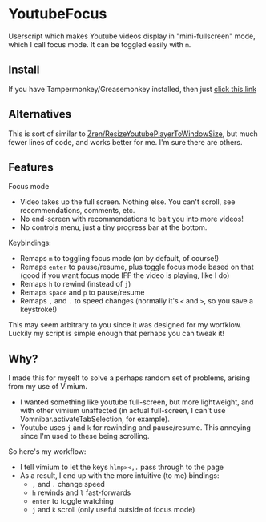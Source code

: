 # YoutubeFocus

Userscript which makes Youtube videos display in "mini-fullscreen" mode, which I call focus mode.
It can be toggled easily with `m`.

## Install

If you have Tampermonkey/Greasemonkey installed, then just [click this link](https://github.com/WuTheFWasThat/YoutubeFocus/raw/master/youtube-focus.user.js)

## Alternatives

This is sort of similar to [Zren/ResizeYoutubePlayerToWindowSize](https://github.com/Zren/ResizeYoutubePlayerToWindowSize), but much fewer lines of code, and works better for me.
I'm sure there are others.

## Features

Focus mode
- Video takes up the full screen.  Nothing else.
  You can't scroll, see recommendations, comments, etc.
- No end-screen with recommendations to bait you into more videos!
- No controls menu, just a tiny progress bar at the bottom.

Keybindings:
- Remaps `m` to toggling focus mode (on by default, of course!)
- Remaps `enter` to pause/resume, plus toggle focus mode based on that (good if you want focus mode IFF the video is playing, like I do)
- Remaps `h` to rewind (instead of `j`)
- Remaps `space` and `p` to pause/resume
- Remaps `,` and `.` to speed changes (normally it's `<` and `>`, so you save a keystroke!)

This may seem arbitrary to you since it was designed for my worfklow.
Luckily my script is simple enough that perhaps you can tweak it!

## Why?

I made this for myself to solve a perhaps random set of problems, arising from my use of Vimium.

- I wanted something like youtube full-screen, but more lightweight, and with other vimium unaffected (in actual full-screen, I can't use Vomnibar.activateTabSelection, for example).
- Youtube uses `j` and `k` for rewinding and pause/resume.  This annoying since I'm used to these being scrolling.

So here's my workflow:

- I tell vimium to let the keys `hlmp><,.` pass through to the page
- As a result, I end up with the more intuitive (to me) bindings:
  - `,` and `.` change speed
  - `h` rewinds and `l` fast-forwards
  - `enter` to toggle watching
  - `j` and `k` scroll (only useful outside of focus mode)
